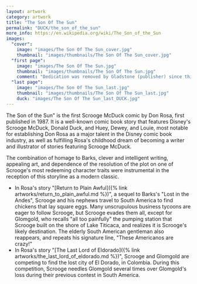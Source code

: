 ```yaml
---
layout: artwork
category: artwork
title: "The Son Of The Sun"
permalink: "DUCK/the_son_of_the_sun"
more_info: https://en.wikipedia.org/wiki/The_Son_of_the_Sun
images:
  "cover":
    image: "images/The Son Of The Sun_cover.jpg"
    thumbnail: "images/thumbnails/The Son Of The Sun_cover.jpg"
  "first page":
    image: "images/The Son Of The Sun.jpg"
    thumbnail: "images/thumbnails/The Son Of The Sun.jpg"
    comment: "Dedication was removed by Gladstone (publisher) since this is Rosa's first story"
  "last page":
    image: "images/The Son Of The Sun_last.jpg"
    thumbnail: "images/thumbnails/The Son Of The Sun_last.jpg"
    duck: "images/The Son Of The Sun_last_DUCK.jpg"
---
```


The Son of the Sun" is the first Scrooge McDuck comic by Don Rosa, first published in 1987. It is a well-known comic book story that features Disney's Scrooge McDuck, Donald Duck, and Huey, Dewey, and Louie, most notable for establishing Don Rosa as a major talent in the Disney comic book industry, as well as fulfilling Rosa's childhood dream of becoming a writer and illustrator of stories featuring Scrooge McDuck.

The combination of homage to Barks, clever and intelligent writing, appealing art, and dependence of the resolution of the plot on one of Scrooge's most redeeming character traits were instrumental in the reception of this storyline as a modern classic.

* In Rosa's story "[Return to Plain Awful]({% link artworks/return_to_plain_awful.md %})", a sequel to Barks's "Lost in the Andes", Scrooge and his nephews travel to South America to find chickens that lay square eggs. Many unscrupulous business tycoons are eager to follow Scrooge, but Scrooge evades them all, except for Glomgold, who recalls "all too painfully" the pumping station that Scrooge built on the shore of Lake Titicaca, and realizes it is Scrooge's likely destination. The elderly South American gentleman also reappears, and repeats his signature line, "These Americanos are crazy!"
* In Rosa's story "[The Last Lord of Eldorado]({% link artworks/the_last_lord_of_eldorado.md %})", Scrooge and Glomgold are competing to find the lost city of El Dorado, in Colombia. During this competition, Scrooge needles Glomgold several times over Glomgold's loss during their previous contest in South America.
